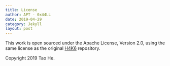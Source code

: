 ```yaml
---
title: License
author: APT - 0x44LL
date: 2019-04-29
category: Jekyll
layout: post
---
```


This work is open sourced under the Apache License, Version 2.0, using the
same license as the original [H4K6](https://tm.h4k6.com) repository.

Copyright 2019 Tao He.
